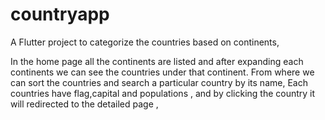 # countryapp

A Flutter project to categorize the countries based on continents,

In the home page all the continents are listed and after expanding each continents we can see the countries under that continent.
From where we can sort the countries and search a particular country by its name,
Each countries have flag,capital and populations , and by clicking the country it will redirected to the detailed page ,
